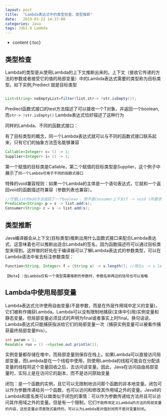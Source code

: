```yaml
---
layout: post
title:  "Lambda表达式中的类型检查、类型推断"
date:   2019-03-22 14:37:00
categories: Java 
tags: Jdk1.8 Lambda
---
```


* content
{:toc}


## 类型检查

Lambda的类型是从使用Lambda的上下文推断出来的。上下文（接收它传递的方法的参数或者接受它的值的局部变量）中的Lambda表达式需要的类型称为目标类型。如下实例,Prediect<String> 就是目标类型

```java

List<String> noEmptyList=filter(list,str-> !str.isEmpty());

```

Prediect函数式接口的test方法描述了可以接收一个T对象，并返回一个boolean,而`str-> !str.isEmpty()` Lambda表达式恰好描述了这种行为

同样的Lambda、不同的函数式接口：

有了目标类型的概念，同一个Lambda表达式就可以与不同的函数式接口联系起来，只有它们的抽象方法签名能够兼容

```java
Callable<Integer> c= () -> 1;
Supplier<Integer> i= () -> 1;
```

第一个赋值的目标类是Callable<Integer>，第二个赋值的目标类型是Supplier<Integer>，这个例子中展示了`同一个Lambda可用于不同的函数式接口`

特殊的void兼容规则：如果一个Lambda的主体是一个语句表达式，它就和一个返回void的函数描述符兼容（参数列表也兼容）。

```java
//尽管List的add方法返回了一个boolean ，而不是Consumer上下文(T -> void )所要求的void
Predicate<String> p = s -> list.add(s);
Consumer<String> c = s -> list.add(s);
```

## 类型推断

Java编译器会从上下文(目标类型)推断出用什么函数式接口来配合Lambda表达式，这意味着也可以推断出适合Lambda的签名，因为函数描述符可以通过目标类型来得到。这样做的好处在于编译器可以了解Lambda表达式的参数类型，可以在Lambda语法中省去标注参数类型：
```java
Function<String, Integer> f = (String s) -> s.length(); //简化s -> s.length();

```

`【Note】:当Lambda仅有一个类型需要推断的参数时，参数名称两边的括号也可以省略`


## Lambda中使用局部变量

Lambda表达式允许使用自由变量(不是参数，而是在外层作用域中定义的变量)，它们被称作捕获Lambda。Lambda可以没有限制地捕获(主体中引用)实例变量和静态变量。但局部变量必须显式的声明为final或者事实上时final。换句话说，Lambda表达式只能捕获指派给它们的局部变量一次（捕获实例变量可以被看作捕获最终局部变量this）。

```java
int param = 1;
Readable run = () ->System.out.println(1);
```

实例变量都存储在堆中，而局部变量则保存在栈上。如果Lambda可以直接访问局部变量，而Lambda是在一个线程中使用，则使用Lambda的线程可能会在分配该变量的线程将这个变量回收之后，去访问该变量。因此，Java在访问自由局部变量时，实际上是在访问它的副本，而不是访问原始变量

闭包：是一个函数的实例，且它可以无限制地访问那个函数的非本地变量。闭包可以作为参数传递给另一个函数，也可以访问和修改其作用域之外的变量。Java8的Lambda和匿名类可以做类似于闭包的事情：可以作为参数传递给方法并且可以访问其作用域之外的变量。但是有一个限制，它们`不能修改定义Lambda的方法的局部变量的内容，这些变量必须是隐式最终的。可以认为Lambda是对值封闭而不是对变量封闭`。





